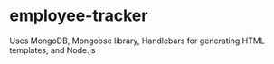 # employee-tracker
Uses MongoDB, Mongoose library, Handlebars for generating HTML templates, and Node.js
